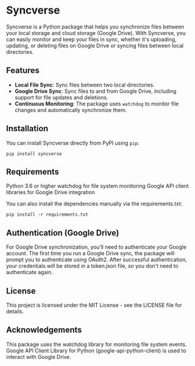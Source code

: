 # Syncverse

Syncverse is a Python package that helps you synchronize files between your local storage and cloud storage (Google Drive). With Syncverse, you can easily monitor and keep your files in sync, whether it's uploading, updating, or deleting files on Google Drive or syncing files between local directories.

## Features
- **Local File Sync**: Sync files between two local directories.
- **Google Drive Sync**: Sync files to and from Google Drive, including support for file updates and deletions.
- **Continuous Monitoring**: The package uses `watchdog` to monitor file changes and automatically synchronize them.

## Installation

You can install Syncverse directly from PyPI using `pip`:


`pip install syncverse`


## Requirements
Python 3.6 or higher
watchdog for file system monitoring
Google API client libraries for Google Drive integration

You can also install the dependencies manually via the requirements.txt:

`pip install -r requirements.txt`

## Authentication (Google Drive)
For Google Drive synchronization, you’ll need to authenticate your Google account. The first time you run a Google Drive sync, the package will prompt you to authenticate using OAuth2. After successful authentication, your credentials will be stored in a token.json file, so you don't need to authenticate again.

## License
This project is licensed under the MIT License - see the LICENSE file for details.

## Acknowledgements
This package uses the watchdog library for monitoring file system events.
Google API Client Library for Python (google-api-python-client) is used to interact with Google Drive.
